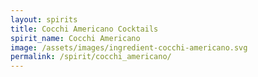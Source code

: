 ```yaml
---
layout: spirits
title: Cocchi Americano Cocktails
spirit_name: Cocchi Americano
image: /assets/images/ingredient-cocchi-americano.svg
permalink: /spirit/cocchi_americano/
---
```


